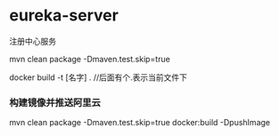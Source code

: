 # eureka-server
注册中心服务

mvn clean package  -Dmaven.test.skip=true

docker build -t [名字]  . //后面有个.表示当前文件下

### 构建镜像并推送阿里云
mvn clean package -Dmaven.test.skip=true docker:build  -DpushImage
